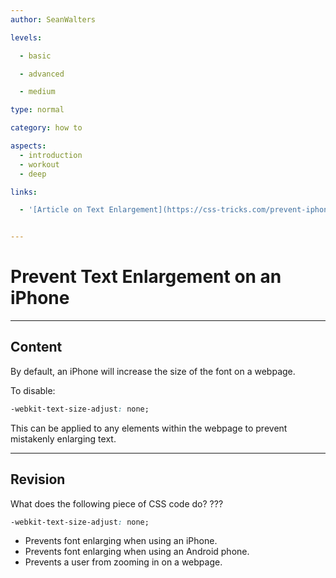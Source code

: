 ```yaml
---
author: SeanWalters

levels:

  - basic

  - advanced

  - medium

type: normal

category: how to

aspects:
  - introduction
  - workout
  - deep

links:

  - '[Article on Text Enlargement](https://css-tricks.com/prevent-iphone-text-enlargement/){article}'


---
```


# Prevent Text Enlargement on an iPhone

---
## Content

By default, an iPhone will increase the size of the font on a webpage.

To disable:

```css
-webkit-text-size-adjust: none;
```
This can be applied to any elements within the webpage to prevent mistakenly enlarging text.

---
## Revision

What does the following piece of CSS code do? ???
```css
-webkit-text-size-adjust: none;
```

* Prevents font enlarging when using an iPhone.
* Prevents font enlarging when using an Android phone.
* Prevents a user from zooming in on a webpage.
